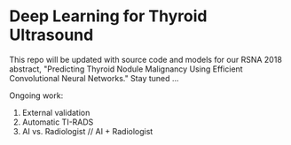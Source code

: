 # Deep Learning for Thyroid Ultrasound

This repo will be updated with source code and models for our RSNA 2018 abstract, "Predicting Thyroid Nodule Malignancy Using Efficient Convolutional Neural Networks." Stay tuned ...

Ongoing work: 
  1) External validation 
  2) Automatic TI-RADS
  3) AI vs. Radiologist // AI + Radiologist
